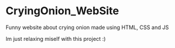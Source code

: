 # CryingOnion_WebSite

Funny website about crying onion made using HTML, CSS and JS

Im just relaxing miself with this project :)
